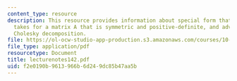 ```yaml
---
content_type: resource
description: This resource provides information about special form that LU decomposition
  takes for a matrix A that is symmetric and positive-definite, and advantages of
  Cholesky decomposition.
file: https://ol-ocw-studio-app-production.s3.amazonaws.com/courses/10-34-numerical-methods-applied-to-chemical-engineering-fall-2005/f2e0190b9613966b6d249dc85b47aa5b_lecturenotes142.pdf
file_type: application/pdf
resourcetype: Document
title: lecturenotes142.pdf
uid: f2e0190b-9613-966b-6d24-9dc85b47aa5b
---
```

